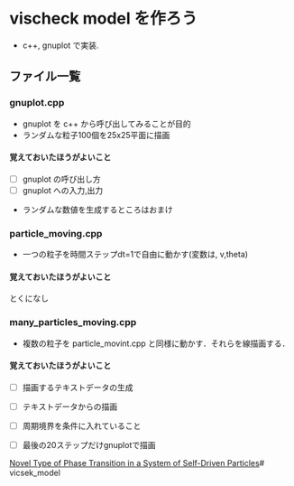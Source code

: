 # vischeck model を作ろう

- c++, gnuplot で実装.

## ファイル一覧

### gnuplot.cpp

- gnuplot を c++ から呼び出してみることが目的
- ランダムな粒子100個を25x25平面に描画

#### 覚えておいたほうがよいこと

- [ ] gnuplot の呼び出し方
- [ ] gnuplot への入力,出力

* ランダムな数値を生成するところはおまけ

### particle_moving.cpp

- 一つの粒子を時間ステップdt=1で自由に動かす(変数は, v,theta)

#### 覚えておいたほうがよいこと

とくになし

### many_particles_moving.cpp

- 複数の粒子を particle_movint.cpp と同様に動かす．それらを線描画する．

#### 覚えておいたほうがよいこと

- [ ] 描画するテキストデータの生成
- [ ] テキストデータからの描画
- [ ] 周期境界を条件に入れていること
- [ ] 最後の20ステップだけgnuplotで描画



[Novel Type of Phase Transition in a System of Self-Driven Particles](https://journals.aps.org/prl/abstract/10.1103/PhysRevLett.75.1226)# vicsek_model
